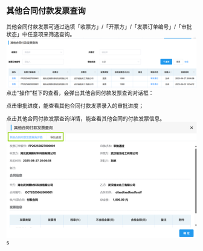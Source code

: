 ## 其他合同付款发票查询
其他合同付款发票可通过选填「收票方」/「开票方」/「发票订单编号」/「审批状态」中任意项来筛选查询。
![图片](/images/others/other8.png)
点击“操作”栏下的<kbd>查看</kbd>，会弹出其他合同付款发票查询对话框：

点击<kbd>审批进度</kbd>，能查看其他合同付款发票录入的审批进度；

点击<kbd>其他合同付款发票查询详情</kbd>，能查看其他合同的付款发票信息。
![图片](/images/others/other9.png)s
